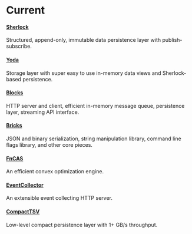 # Current

#### [Sherlock](https://github.com/C5T/Current/blob/master/Sherlock/README.md)
Structured, append-only, immutable data persistence layer with publish-subscribe.

#### [Yoda](https://github.com/C5T/Current/blob/master/Yoda/README.md)
Storage layer with super easy to use in-memory data views and Sherlock-based persistence.

#### [Blocks](https://github.com/C5T/Current/blob/master/Blocks/README.md)
HTTP server and client, efficient in-memory message queue, persistence layer, streaming API interface.

#### [Bricks](https://github.com/C5T/Current/blob/master/Bricks/README.md)
JSON and binary serialization, string manipulation library, command line flags library, and other core pieces.

#### [FnCAS](https://github.com/C5T/Current/blob/master/FnCAS/README.md)
An efficient convex optimization engine.

#### [EventCollector](https://github.com/C5T/Current/blob/master/EventCollector/README.md)
An extensible event collecting HTTP server.

#### [CompactTSV](https://github.com/C5T/Current/blob/master/CompactTSV/)
Low-level compact persistence layer with 1+ GB/s throughput.
